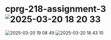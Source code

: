 # cprg-218-assignment-3![2025-03-20 18 20 33](https://github.com/user-attachments/assets/1fd79146-1efc-480d-a056-c29058d1b68c)
![2025-03-20 19 08 49](https://github.com/user-attachments/assets/aabe3160-fb09-4783-a58e-1230b16064e3)
![2025-03-20 18 43 10](https://github.com/user-attachments/assets/b0cd13ca-631b-4f92-a219-31d5b6a8b72e)
